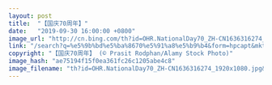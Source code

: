 ```yaml
---
layout: post
title:  "【国庆70周年】"
date:   "2019-09-30 16:00:00 +0800"
image_url: "http://cn.bing.com/th?id=OHR.NationalDay70_ZH-CN1636316274_1920x1080.jpg&rf=LaDigue_1920x1080.jpg&pid=hp"
link: "/search?q=%e5%9b%bd%e5%ba%8670%e5%91%a8%e5%b9%b4&form=hpcapt&mkt=zh-cn"
copyright: "【国庆70周年】 (© Prasit Rodphan/Alamy Stock Photo)"
image_hash: "ae75194f15f0ea361fc26c1205abe4c8"
image_filename: "th?id=OHR.NationalDay70_ZH-CN1636316274_1920x1080.jpg&rf=LaDigue_1920x1080.jpg&pid=hp"
---
```

